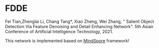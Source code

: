 # FDDE
Fei Tian,Zhenglai Li, Chang Tang*, Xiao Zheng, Wei Zhang, " Salient Object Detection Via Feature Denoising and Detail Enhancing Network". 5th Asian Conference of Artificial Intelligence Technology, 2021.

This network is implemented based on <a href="https://github.com/mindspore-ai/mindspore">MindSpore</a> framework!
